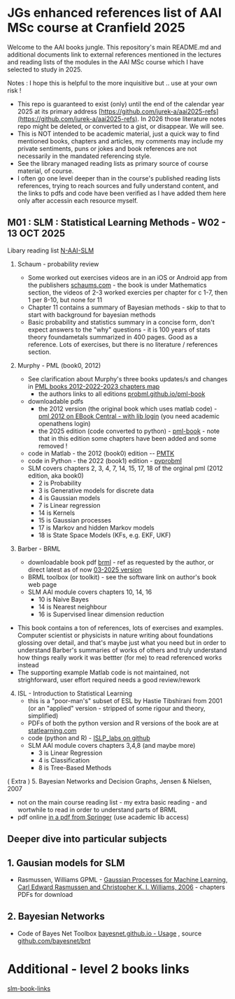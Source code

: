 # JGs enhanced references list of AAI MSc course at Cranfield 2025

Welcome to the AAI books jungle. This repository's main README.md and additional documents link to external references mentioned in the lectures and reading lists of the modules in the AAI MSc course which I have selected to study in 2025.

Notes : I hope this is helpful to the more inquisitive but .. use at your own risk !  
- This repo is guaranteed to exist (only) until the end of the calendar year 2025 at its primary address [https://github.com/jurek-a/aai2025-refs](https://github.com/jurek-a/aai2025-refs). In 2026 those literature notes repo might be deleted, or converted to a gist, or disappear. We will see.
- This is NOT intended to be academic material, just a quick way to find mentioned books, chapters and articles, my comments may include my private sentiments, puns or jokes and book references are not necessarily in the mandated referencing style.
- See the library managed reading lists as primary source of course material, of course. 
- I often go one level deeper than in the course's published reading lists references, trying to reach sources and fully understand content, and the links to pdfs and code have been verified as I have added them here only after accessin each resource myself.

## M01 : SLM : Statistical Learning Methods - W02 - 13 OCT 2025

Libary reading list [N-AAI-SLM](https://rl.talis.com/3/cranfield/lists/6600DDA5-EB4C-70FA-0D43-D8F665F9BC18.html?lang=en-GB)

1. Schaum - probability review
   - Some worked out exercises videos are in an iOS or Android app from the publishers [schaums.com](https://www.mheducation.com/highered/campaigns/schaums-outlines.html) - the book is under Mathematics section, the videos of 2-3 worked exercies per chapter for c 1-7, then 1 per 8-10, but none for 11
   - Chapter 11 contains a summary of Bayesian methods - skip to that to start with background for bayesian methods
   - Basic probability and statistics summary in a concise form, don't expect answers to the "why" questions - it is 100 years of stats theory foundametals summarized in 400 pages. Good as a reference. Lots of exercises, but there is no literature / references section. 
     
2. Murphy - PML (book0, 2012)
   - See clarification about Murphy's three books updates/s and changes in [PML books 2012-2022-2023 chapters map](murphy-pml-chapters-map.md)
      - the authors links to all editions [probml.github.io/pml-book](https://probml.github.io/pml-book/)
   - downloadable pdfs
     - the 2012 version (the original book which uses matlab code) - [pml 2012 on EBook Central - with lib login](https://ebookcentral.proquest.com/lib/cranfield/detail.action?docID=3339490) (you need academic openathens login)
     - the 2025 edition (code converted to python) - [pml-book](https://probml.github.io/pml-book/book1.html) - note that in this edition some chapters have been added and some removed !
   - code in Matlab - the 2012 (book0) edition -- [PMTK](https://github.com/probml/pmtk3)
   - code in Python - the 2022 (book1) edition - [pyprobml](https://github.com/probml/pyprobml)
   - SLM covers chapters 2, 3, 4, 7, 14, 15, 17, 18 of the orginal pml (2012 edition, aka book0)
     - 2 is Probability
     - 3 is Generative models for discrete data
     - 4 is Gaussian models
     - 7 is Linear regression
     - 14 is Kernels
     - 15 is Gaussian processes
     - 17 is Markov and hidden Markov models
     - 18 is State Space Models (KFs, e.g. EKF, UKF)
 
3. Barber - BRML
   - downloadable book pdf [brml](http://www.cs.ucl.ac.uk/staff/d.barber/brml/) - ref as requested by the author, or direct latest as of now [03-2025 version](http://web4.cs.ucl.ac.uk/staff/D.Barber/textbook/180325.pdf)
   - BRML toolbox (or toolkit) - see the software link on author's book web page
   - SLM AAI module covers chapters 10, 14, 16
     - 10 is Naive Bayes
     - 14 is Nearest neighbour
     - 16 is Supervised linear dimension reduction
  - This book contains a ton of references, lots of exercises and examples. Computer scientist or physicists in nature writing about foundations glossing over detail, and that's maybe just what you need but in order to understand Barber's summaries of works of others and truly understand how things really work it was bettter (for me) to read referenced works instead
  - The supporting example Matlab code is not maintained, not strighforward, user effort required needs a good review/rework

4. ISL - Introduction to Statistical Learning
   - this is a "poor-man's" subset of ESL by Hastie Tibshirani from 2001 (or an "applied" version - stripped of some rigour and theory, simplified)
   - PDFs of both the python version and R versions of the book are at [statlearning.com](https://www.statlearning.com/)
   - code (python and R) - [ISLP_labs on github](https://github.com/intro-stat-learning/ISLP_labs)
   - SLM AAI module covers chapters 3,4,8 (and maybe more)
     - 3 is Linear Regression
     - 4 is Classification
     - 8 is Tree-Based Methods

( Extra ) 5. Bayesian Networks and Decision Graphs, Jensen & Nielsen, 2007

   - not on the main course reading list - my extra basic reading - and wortwhile to read in order to understand parts of BRML
   - pdf online [in a pdf from Springer](https://link.springer.com/book/10.1007/978-0-387-68282-2) (use academic lib access)
  
## Deeper dive into particular subjects

## 1. Gausian models for SLM

- Rasmussen, Williams GPML - [Gaussian Processes for Machine Learning, Carl Edward Rasmussen and Christopher K. I. Williams, 2006](https://gaussianprocess.org/gpml/) - chapters PDFs for download
  
## 2. Bayesian Networks

- Code of Bayes Net Toolbox [bayesnet.github.io - Usage](https://bayesnet.github.io/bnt/docs/usage.html#basics) , source [github.com/bayesnet/bnt](https://github.com/bayesnet/bnt)


# Additional - level 2 books links

[slm-book-links](slm-book-links.md)
